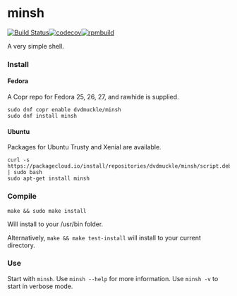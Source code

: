 # minsh
[![Build Status](https://travis-ci.org/dvdmuckle/minsh.svg?branch=master)](https://travis-ci.org/dvdmuckle/minsh)[![codecov](https://codecov.io/gh/dvdmuckle/minsh/branch/master/graph/badge.svg)](https://codecov.io/gh/dvdmuckle/minsh)[![rpmbuild](https://copr.fedorainfracloud.org/coprs/dvdmuckle/minsh/package/minsh/status_image/last_build.png)](https://copr.fedorainfracloud.org/coprs/dvdmuckle/minsh/package/minsh/)

A very simple shell.

### Install

#### Fedora
A Copr repo for Fedora 25, 26, 27, and rawhide is supplied.

```
sudo dnf copr enable dvdmuckle/minsh
sudo dnf install minsh
```

#### Ubuntu
Packages for Ubuntu Trusty and Xenial are available.

```
curl -s https://packagecloud.io/install/repositories/dvdmuckle/minsh/script.deb.sh | sudo bash
sudo apt-get install minsh
```
### Compile

`make && sudo make install`

Will install to your /usr/bin folder.

Alternatively, `make && make test-install` will install to your current directory.

### Use

Start with `minsh`. Use `minsh --help` for more information. Use `minsh -v` to start in verbose mode.
